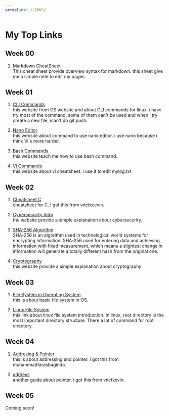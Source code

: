 ```yaml
---
permalink: /LINKS/
---
```

# My Top Links

## Week 00
1. [Markdown CheatSheet](https://www.markdownguide.org/cheat-sheet/)  
This cheat sheet provide overview syntax for markdown. this sheet give me a simple note to edit my pages.

## Week 01  
1. [CLI Commands](https://linoxide.com/essential-linux-basic-commands/)  
this website from OS website and about CLI commands for linux. i have try most of the command, some of them can't be used and when i try create a new file, ican't do git push.

2. [Nano Editor](https://linuxize.com/post/how-to-use-nano-text-editor/)  
this website about command to use nano editor. i use nano because i think Vi's more harder.

3. [Bash Commands](https://www.educative.io/blog/bash-shell-command-cheat-sheet)  
this website teach me how to use bash command.

4. [Vi Commands](https://www.cs.colostate.edu/helpdocs/vi.html)  
this website about vi cheatsheet. i use it to edit mylog.txt

## Week 02
1. [Cheatsheet C](https://courses.cs.washington.edu/courses/cse351/14sp/sections/1/Cheatsheet-c.pdf)  
cheatsheet for C. I got this from vnctkecvin.

2. [Cybersecurity Intro](https://www.edureka.co/blog/what-is-cybersecurity/)  
the website provide a simple explanation about cybersecurity.

3. [SHA-256 Algorithm](https://blog.bitnovo.com/en/what-is-sha-256-algorithm-and-how-does-it-work/)  
SHA-256 is an algorithm used in technological world systems for encrypting information. SHA-256 used for entering data and achieving information with fixed measurement, which means a slightest change in information will generate a totally different hash from the original one. 

4. [Cryptography](https://www.geeksforgeeks.org/cryptography-and-its-types/)  
this website provide a simple explanation about cryptography

## Week 03  
1. [File System in Operating System](https://www.geeksforgeeks.org/file-systems-in-operating-system/)  
this is about basic file system in OS.

2. [Linux File System](https://www.partitionwizard.com/partitionmagic/linux-file-system.html)  
this link about linux file system introduction. In linux, root directory is the most important directory structure. There a lot of command for root directory.

## Week 04  
1. [Addresing & Pointer](https://beginnersbook.com/2014/01/c-pointers/)  
this is about addressing and pointer. i got this from muhammadfarasbaginda.

2. [address](https://www.codingame.com/playgrounds/14589/how-to-play-with-pointers-in-c/address-of-a-variable)  
another guide about pointer. i got this from vnctkevin.

## Week 05  
Coming soon!
